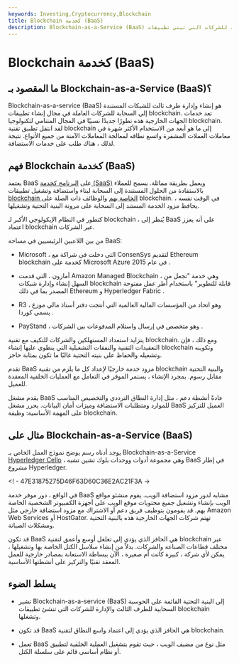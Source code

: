 ```yaml
---
keywords: Investing,Cryptocurrency,Blockchain
title: Blockchain كخدمة (BaaS)
description: Blockchain-as-a-Service (BaaS) هو إنشاء وإدارة طرف ثالث للشبكات المستندة إلى السحابة للشركات التي تبني تطبيقات blockchain.
---
```


# Blockchain كخدمة (BaaS)
## ما المقصود بـ Blockchain-as-a-Service (BaaS)؟

Blockchain-as-a-service (BaaS) هو إنشاء وإدارة طرف ثالث للشبكات المستندة إلى السحابة للشركات العاملة في مجال إنشاء تطبيقات blockchain. تعد خدمات الجهات الخارجية هذه تطورًا جديدًا نسبيًا في المجال المتنامي لتكنولوجيا blockchain. لقد انتقل تطبيق تقنية blockchain إلى ما هو أبعد من الاستخدام الأكثر شهرة في معاملات العملات المشفرة واتسع نطاقه لمعالجة المعاملات الآمنة من جميع الأنواع. نتيجة لذلك ، هناك طلب على خدمات الاستضافة.

## فهم Blockchain كخدمة (BaaS)

يعتمد BaaS على [البرنامج كخدمة (SaaS)](/software-as-a-service-saas) ويعمل بطريقة مماثلة. يسمح للعملاء بالاستفادة من الحلول المستندة إلى السحابة لبناء واستضافة وتشغيل تطبيقات [blockchain الخاصة بهم](/blockchain) والوظائف ذات الصلة على blockchain. في الوقت نفسه ، يحافظ مزود الخدمة المستند إلى السحابة على مرونة البنية التحتية وتشغيلها.

كتطور في النظام الإيكولوجي الأكبر لـ blockchain ، يُنظر إلى BaaS على أنه يعزز اعتماد blockchain عبر الشركات.

من بين اللاعبين الرئيسيين في مساحة BaaS:

- Microsoft ، التي دخلت في شراكة مع ConsenSys لتقديم Ethereum blockchain كخدمة على Microsoft Azure في عام 2015 .

- أمازون ، التي قدمت Amazon Managed Blockchain ، وهي خدمة "تجعل من السهل إنشاء وإدارة شبكات blockchain قابلة للتطوير" باستخدام أطر عمل مفتوحة المصدر بما في ذلك Ethereum و Hyperledger Fabric .

- R3 ، وهو اتحاد من المؤسسات المالية العالمية التي أنتجت دفتر أستاذ مالي موزع يسمى كوردا .

- PayStand ، وهو متخصص في إرسال واستلام المدفوعات بين الشركات .

يتزايد استعداد المستهلكين والشركات للتكيف مع تقنية blockchain. ومع ذلك ، فإن التعقيدات التقنية والنفقات التشغيلية التي ينطوي عليها إنشاء blockchain وتكوينه وتشغيله والحفاظ على بنيته التحتية غالبًا ما تكون بمثابة حاجز.

تقدم BaaS مزود خدمة خارجيًا لإعداد كل ما يلزم من تقنية blockchain والبنية التحتية مقابل رسوم. بمجرد الإنشاء ، يستمر الموفر في التعامل مع العمليات الخلفية المعقدة للعميل.

يقدم مشغل BaaS عادةً أنشطة دعم ، مثل إدارة النطاق الترددي والتخصيص المناسب للموارد ومتطلبات الاستضافة وميزات أمان البيانات. يحرر مشغل BaaS العميل للتركيز على المهمة الأساسية: وظيفة blockchain.

## مثال على Blockchain-as-a-Service (BaaS)

يوجد أدناه رسم يوضح نموذج العمل الخاص بـ Blockchain-as-a-Service [Hyperledger Cello](/blockchain) ، وهي مجموعة أدوات ووحدات بلوك تشين تشبه BaaS في إطار مشروع Hyperledger.

<! - 47E31875275D46F63D60C36E2AC21F3A ->

في الواقع ، دور موفر خدمة BaaS مشابه لدور مزود استضافة الويب. يقوم منشئو مواقع الويب بإنشاء وتشغيل جميع محتويات موقع الويب على أجهزة الكمبيوتر الشخصية الخاصة بهم. قد يقومون بتوظيف فريق دعم أو الاشتراك مع مزود استضافة خارجي مثل Amazon Web Services أو HostGator. تهتم شركات الجهات الخارجية هذه بالبنية التحتية ومشكلات الصيانة.

قد تكون BaaS هي الحافز الذي يؤدي إلى تغلغل أوسع وأعمق لتقنية blockchain عبر مختلف قطاعات الصناعة والشركات. بدلاً من إنشاء سلاسل الكتل الخاصة بها وتشغيلها ، يمكن لأي شركة ، كبيرة كانت أم صغيرة ، الآن ببساطة الاستعانة بمصادر خارجية للعمل المعقد تقنيًا والتركيز على أنشطتها الأساسية.

## يسلط الضوء

- تشير Blockchain-as-a-service (BaaS) إلى البنية التحتية القائمة على الحوسبة السحابية للطرف الثالث والإدارة للشركات التي تنشئ تطبيقات blockchain وتشغلها.

- قد تكون BaaS هي الحافز الذي يؤدي إلى اعتماد واسع النطاق لتقنية blockchain.

- تعمل BaaS مثل نوع من مضيف الويب ، حيث تقوم بتشغيل العملية الخلفية لتطبيق أو نظام أساسي قائم على سلسلة الكتل.

